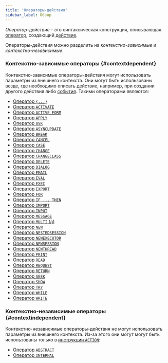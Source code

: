 ```yaml
---
title: 'Операторы-действия'
sidebar_label: Обзор
---
```


*Оператор-действие* - это синтаксическая конструкция, описывающая [оператор](Оperators.md), создающий [действие](Actions.md).

Операторы-действия можно разделить на *контекстно-зависимые* и *контекстно-независимые*.

### Контекстно-зависимые операторы {#contextdependent}

Контекстно-зависимые операторы-действия могут использовать параметры из внешнего контекста. Они могут быть использованы везде, где необходимо описать действие, например, при создании другого действия либо [события](Events.md). Такими операторами являются:

-   [Оператор `{...}`](Operator_..._.md)
-   [Оператор `ACTIVATE`](ACTIVATE_operator.md)
-   [Оператор `ACTIVE FORM`](ACTIVE_FORM_operator.md)
-   [Оператор `APPLY`](APPLY_operator.md)
-   [Оператор `ASK`](ASK_operator.md)
-   [Оператор `ASYNCUPDATE`](https://ru-documentation.lsfusion.org/pages/viewpage.action?pageId=12320796)
-   [Оператор `BREAK`](BREAK_operator.md)
-   [Оператор `CANCEL`](CANCEL_operator.md)
-   [Оператор `CASE`](CASE_operator_action_.md)
-   [Оператор `CHANGE`](CHANGE_operator.md)
-   [Оператор `CHANGECLASS`](CHANGECLASS_operator.md)
-   [Оператор `DELETE`](DELETE_operator.md)
-   [Оператор `DIALOG`](DIALOG_operator.md)
-   [Оператор `EMAIL`](EMAIL_operator.md)
-   [Оператор `EVAL`](EVAL_operator.md)
-   [Оператор `EXEC`](EXEC_operator.md)
-   [Оператор `EXPORT`](EXPORT_operator.md)
-   [Оператор `FOR`](FOR_operator.md)
-   [Оператор `IF ... THEN`](IF_..._THEN_operator_action_.md)
-   [Оператор `IMPORT`](IMPORT_operator.md)
-   [Оператор `INPUT`](INPUT_operator.md)
-   [Оператор `MESSAGE`](MESSAGE_operator.md)
-   [Оператор `MULTI` (д)](MULTI_operator_action_.md)
-   [Оператор `NEW`](NEW_operator.md)
-   [Оператор `NESTEDSESSION`](NESTEDSESSION_operator.md)
-   [Оператор `NEWEXECUTOR`](NEWEXECUTOR_operator.md)
-   [Оператор `NEWSESSION`](NEWSESSION_operator.md)
-   [Оператор `NEWTHREAD`](NEWTHREAD_operator.md)
-   [Оператор `PRINT`](PRINT_operator.md)
-   [Оператор `READ`](READ_operator.md)
-   [Оператор `REQUEST`](REQUEST_operator.md)
-   [Оператор `RETURN`](RETURN.md)
-   [Оператор `SEEK`](SEEK_operator.md)
-   [Оператор `SHOW`](SHOW_operator.md)
-   [Оператор `TRY`](TRY_operator.md)
-   [Оператор `WHILE`](WHILE_operator.md)
-   [Оператор `WRITE`](WRITE_operator.md)

### Контекстно-независимые операторы {#contextindependent}

Контекстно-независимые операторы-действия не могут использовать параметры из внешнего контекста. Из-за этого они могут могут быть использованы только в [инструкции `ACTION`](ACTION_instruction.md):

-   [Оператор `ABSTRACT`](ABSTRACT_operator_action_.md)
-   [Оператор `INTERNAL`](INTERNAL_operator.md)

 
